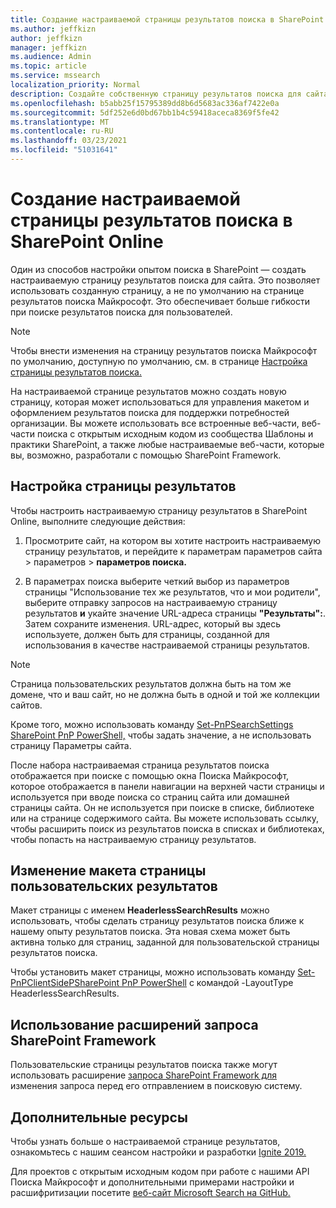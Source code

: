 ```yaml
---
title: Создание настраиваемой страницы результатов поиска в SharePoint Online
ms.author: jeffkizn
author: jeffkizn
manager: jeffkizn
ms.audience: Admin
ms.topic: article
ms.service: mssearch
localization_priority: Normal
description: Создайте собственную страницу результатов поиска для сайта SharePoint Online
ms.openlocfilehash: b5abb25f15795389dd8b6d5683ac336af7422e0a
ms.sourcegitcommit: 5df252e6d0bd67bb1b4c59418aceca8369f5fe42
ms.translationtype: MT
ms.contentlocale: ru-RU
ms.lasthandoff: 03/23/2021
ms.locfileid: "51031641"
---
```

# <a name="create-a-custom-search-results-page-in-sharepoint-online"></a>Создание настраиваемой страницы результатов поиска в SharePoint Online

Один из способов настройки опытом поиска в SharePoint — создать настраиваемую страницу результатов поиска для сайта. Это позволяет использовать созданную страницу, а не по умолчанию на странице результатов поиска Майкрософт. Это обеспечивает больше гибкости при поиске результатов поиска для пользователей.

>[!NOTE]
> Чтобы внести изменения на страницу результатов поиска Майкрософт по умолчанию, доступную по умолчанию, см. в странице [Настройка страницы результатов поиска.](customize-search-page.md)

На настраиваемой странице результатов можно создать новую страницу, которая может использоваться для управления макетом и оформлением результатов поиска для поддержки потребностей организации. Вы можете использовать все встроенные веб-части, веб-части поиска с открытым исходным кодом из сообщества Шаблоны и практики SharePoint, а также любые настраиваемые веб-части, которые вы, возможно, разработали с помощью SharePoint Framework.

## <a name="configure-a-results-page"></a>Настройка страницы результатов

Чтобы настроить настраиваемую страницу результатов в SharePoint Online, выполните следующие действия:

1. Просмотрите сайт, на котором вы хотите настроить настраиваемую страницу результатов, и перейдите к параметрам параметров сайта > параметров > **параметров поиска.**

2. В параметрах поиска выберите четкий выбор из параметров страницы "Использование тех же результатов, что и мои родители", выберите отправку запросов на настраиваемую страницу результатов **и** укайте значение URL-адреса страницы **"Результаты":**. Затем сохраните изменения. URL-адрес, который вы здесь используете, должен быть для страницы, созданной для использования в качестве настраиваемой страницы результатов.

>[!NOTE]
> Страница пользовательских результатов должна быть на том же домене, что и ваш сайт, но не должна быть в одной и той же коллекции сайтов.  

Кроме того, можно использовать команду [Set-PnPSearchSettings SharePoint PnP PowerShell,](/powershell/module/sharepoint-pnp/set-pnpsearchsettings?view=sharepoint-ps) чтобы задать значение, а не использовать страницу Параметры сайта.

После набора настраиваемая страница результатов поиска отображается при поиске с помощью окна Поиска Майкрософт, которое отображается в панели навигации на верхней части страницы и используется при вводе поиска со страниц сайта или домашней страницы сайта. Он не используется при поиске в списке, библиотеке или на странице содержимого сайта. Вы можете использовать ссылку, чтобы расширить поиск из результатов поиска в списках и библиотеках, чтобы попасть на настраиваемую страницу результатов.

## <a name="change-the-layout-of-your-custom-results-page"></a>Изменение макета страницы пользовательских результатов

Макет страницы с именем **HeaderlessSearchResults** можно использовать, чтобы сделать страницу результатов поиска ближе к нашему опыту результатов поиска. Эта новая схема может быть активна только для страниц, заданной для пользовательской страницы результатов поиска.

Чтобы установить макет страницы, можно использовать команду [Set-PnPClientSidePSharePoint PnP PowerShell](/powershell/module/sharepoint-pnp/set-pnpclientsidepage?view=sharepoint-ps) с командой -LayoutType HeaderlessSearchResults.

## <a name="use-sharepoint-framework-query-extensions"></a>Использование расширений запроса SharePoint Framework

Пользовательские страницы результатов поиска также могут использовать расширение [запроса SharePoint Framework для](/sharepoint/dev/spfx/building-search-extensions) изменения запроса перед его отправлением в поисковую систему.

## <a name="additional-resources"></a>Дополнительные ресурсы

Чтобы узнать больше о настраиваемой странице результатов, ознакомьтесь с нашим сеансом настройки и разработки [Ignite 2019.](https://myignite.techcommunity.microsoft.com/sessions/85238?source=sessions)

Для проектов с открытым исходным кодом при работе с нашими API Поиска Майкрософт и дополнительными примерами настройки и расшифритизации посетите [веб-сайт Microsoft Search на GitHub.](https://github.com/microsoft-search)